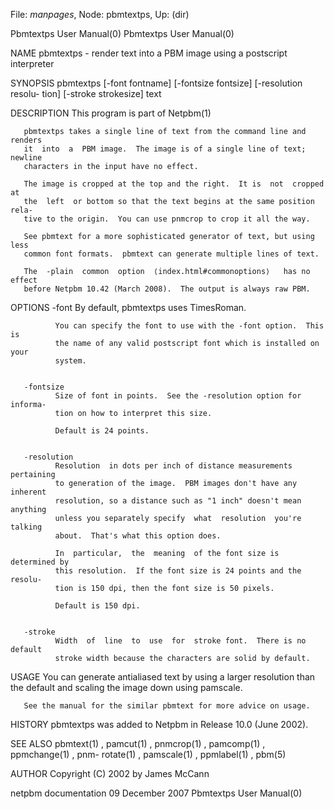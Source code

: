 File: *manpages*,  Node: pbmtextps,  Up: (dir)

Pbmtextps User Manual(0)                              Pbmtextps User Manual(0)



NAME
       pbmtextps - render text into a PBM image using a postscript interpreter


SYNOPSIS
       pbmtextps  [-font  fontname]  [-fontsize fontsize] [-resolution resolu-
       tion] [-stroke strokesize] text


DESCRIPTION
       This program is part of Netpbm(1)

       pbmtextps takes a single line of text from the command line and renders
       it  into  a  PBM image.  The image is of a single line of text; newline
       characters in the input have no effect.

       The image is cropped at the top and the right.  It is  not  cropped  at
       the  left  or bottom so that the text begins at the same position rela-
       tive to the origin.  You can use pnmcrop to crop it all the way.

       See pbmtext for a more sophisticated generator of text, but using  less
       common font formats.  pbmtext can generate multiple lines of text.

       The  -plain  common  option  ⟨index.html#commonoptions⟩   has no effect
       before Netpbm 10.42 (March 2008).  The output is always raw PBM.


OPTIONS
       -font  By default, pbmtextps uses TimesRoman.

              You can specify the font to use with the -font option.  This  is
              the name of any valid postscript font which is installed on your
              system.


       -fontsize
              Size of font in points.  See the -resolution option for informa-
              tion on how to interpret this size.

              Default is 24 points.


       -resolution
              Resolution  in dots per inch of distance measurements pertaining
              to generation of the image.  PBM images don't have any  inherent
              resolution, so a distance such as "1 inch" doesn't mean anything
              unless you separately specify  what  resolution  you're  talking
              about.  That's what this option does.

              In  particular,  the  meaning  of the font size is determined by
              this resolution.  If the font size is 24 points and the  resolu-
              tion is 150 dpi, then the font size is 50 pixels.

              Default is 150 dpi.


       -stroke
              Width  of  line  to  use  for  stroke font.  There is no default
              stroke width because the characters are solid by default.



USAGE
       You can generate antialiased text by using a larger resolution than the
       default and scaling the image down using pamscale.

       See the manual for the similar pbmtext for more advice on usage.


HISTORY
       pbmtextps was added to Netpbm in Release 10.0 (June 2002).



SEE ALSO
       pbmtext(1)  , pamcut(1) , pnmcrop(1) , pamcomp(1) , ppmchange(1) , pnm-
       rotate(1) , pamscale(1) , ppmlabel(1) , pbm(5)



AUTHOR
       Copyright (C) 2002 by James McCann



netpbm documentation           09 December 2007       Pbmtextps User Manual(0)
